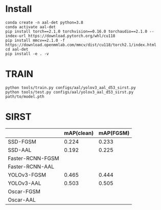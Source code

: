 # Install
```
conda create -n aal-det python=3.8
conda activate aal-det
pip install torch==2.1.0 torchvision==0.16.0 torchaudio==2.1.0 --index-url https://download.pytorch.org/whl/cu118
pip install mmcv==2.1.0 -f https://download.openmmlab.com/mmcv/dist/cu118/torch2.1/index.html
cd aal-det
pip install -e . -v
```

# TRAIN

```shell
python tools/train.py configs/aal/yolov3_aal_d53_sirst.py
python tools/test.py configs/aal/yolov3_aal_d53_sirst.py path/to/model.pth
```

# SIRST

||mAP(clean)|mAP(FGSM)|
|---|---|---|
|SSD-FGSM|0.224|0.233|
|SSD-AAL|0.192|0.225|
|Faster-RCNN-FGSM|||
|Faster-RCNN-AAL|||
|YOLOv3-FGSM|0.465|0.444|
|YOLOv3-AAL|0.503|0.505|
|Oscar-FGSM|||
|Oscar-AAL|||